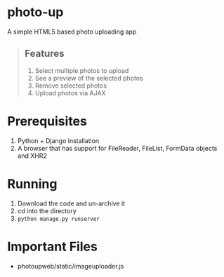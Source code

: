 photo-up
========

A simple HTML5 based photo uploading app

> ## Features
>
> 1. Select multiple photos to upload
> 2. See a preview of the selected photos
> 2. Remove selected photos
> 3. Upload photos via AJAX

Prerequisites
==============

1. Python + Django installation
2. A browser that has support for FileReader, FileList, FormData objects and XHR2

Running
===========

1. Download the code and un-archive it
2. cd into the directory
3. ```python manage.py runserver```

Important Files
================

* photoupweb/static/imageuploader.js
